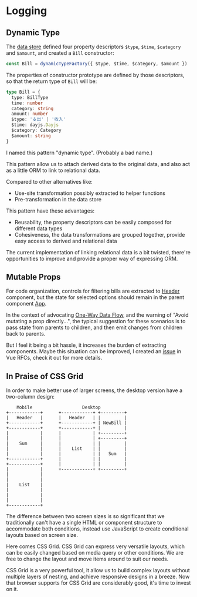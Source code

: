 # Logging

## Dynamic Type

The [data store](./src/data/store.ts) defined four property descriptors `$type`, `$time`, `$category` and `$amount`, and created a `Bill` constructor:

```ts
const Bill = dynamicTypeFactory({ $type, $time, $category, $amount })
```

The properties of constructor prototype are defined by those descriptors, so that the return type of `Bill` will be:

```ts
type Bill = {
  type: BillType
  time: number
  category: string
  amount: number
  $type: '支出' | '收入'
  $time: dayjs.Dayjs
  $category: Category
  $amount: string
}
```

I named this pattern "dynamic type". (Probably a bad name.)

This pattern allow us to attach derived data to the original data, and also act as a little ORM to link to relational data.

Compared to other alternatives like:

- Use-site transformation possibly extracted to helper functions
- Pre-transformation in the data store

This pattern have these advantages:

- Reusability, the property descriptors can be easily composed for different data types
- Cohesiveness, the data transformations are grouped together, provide easy access to derived and relational data

The current implementation of linking relational data is a bit twisted, there're opportunities to improve and provide a proper way of expressing ORM.

## Mutable Props

For code organization, controls for filtering bills are extracted to [Header](./src/components/Header.vue) component, but the state for selected options should remain in the parent component [App](./src/App.vue).

In the context of advocating [One-Way Data Flow](https://vuejs.org/v2/guide/components-props.html#One-Way-Data-Flow), and the warning of "Avoid mutating a prop directly...", the typical suggestion for these scenarios is to pass state from parents to children, and then emit changes from children back to parents.

But I feel it being a bit hassle, it increases the burden of extracting components. Maybe this situation can be improved, I created an [issue](https://github.com/vuejs/rfcs/issues/165) in Vue RFCs, check it out for more details.

## In Praise of CSS Grid

In order to make better use of larger screens, the desktop version have a two-column design:

```
    Mobile                   Desktop
+------------+      +------------+ +---------+
|   Header   |      |   Header   | |         |
+------------+      +------------+ | NewBill |
+------------+      +------------+ |         |
|            |      |            | +---------+
|            |      |            | +---------+
|    Sum     |      |            | |         |
|            |      |    List    | |         |
|            |      |            | |   Sum   |
+------------+      |            | |         |
+------------+      |            | |         |
|            |      +------------+ +---------+
|            |
|            |
|    List    |
|            |
|            |
|            |
+------------+
```

The difference between two screen sizes is so significant that we traditionally can't have a single HTML or component structure to accommodate both conditions, instead use JavaScript to create conditional layouts based on screen size.

Here comes CSS Grid. CSS Grid can express very versatile layouts, which can be easily changed based on media query or other conditions. We are free to change the layout and move items around to suit our needs.

CSS Grid is a very powerful tool, it allow us to build complex layouts without multiple layers of nesting, and achieve responsive designs in a breeze. Now that browser supports for CSS Grid are considerably good, it's time to invest on it.
